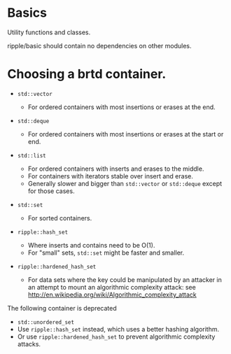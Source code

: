 # Basics

Utility functions and classes.

ripple/basic should contain no dependencies on other modules.


Choosing a brtd container.
=============================

* `std::vector`
  * For ordered containers with most insertions or erases at the end.

* `std::deque`
  * For ordered containers with most insertions or erases at the start or end.

* `std::list`
  * For ordered containers with inserts and erases to the middle.
  * For containers with iterators stable over insert and erase.
  * Generally slower and bigger than `std::vector` or `std::deque` except for
    those cases.

* `std::set`
  * For sorted containers.

* `ripple::hash_set`
  * Where inserts and contains need to be O(1).
  * For "small" sets, `std::set` might be faster and smaller.

* `ripple::hardened_hash_set`
  * For data sets where the key could be manipulated by an attacker
    in an attempt to mount an algorithmic complexity attack:  see
    http://en.wikipedia.org/wiki/Algorithmic_complexity_attack


The following container is deprecated

* `std::unordered_set`
 * Use `ripple::hash_set` instead, which uses a better hashing algorithm.
 * Or use `ripple::hardened_hash_set` to prevent algorithmic complexity attacks.
